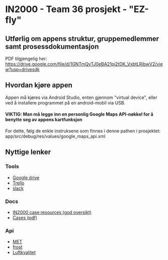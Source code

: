 # IN2000 - Team 36 prosjekt - "EZ-fly"

## Utførlig om appens struktur, gruppemedlemmer samt prosessdokumentasjon

PDF tilgjengelig her: https://drive.google.com/file/d/1GNTmQvTJ0eBA21pj2tDK_VxbtLRibwV2/view?usp=drivesdk

## Hvordan kjøre appen

Appen må kjøres via Android Studio, enten gjennom "virtual device", eller ved å installere programmet på en android-mobil via USB. 

#### VIKTIG: Man må legge inn en personlig Google Maps API-nøkkel for å benytte seg av appens kartfunksjon

For dette, følg de enkle instruksene som finnes i denne pathen i prosjektet: app/src/debug/res/values/google_maps_api.xml

## Nyttige lenker

### Tools
- [Google drive](https://drive.google.com/open?id=1bChILODl54nJyrrzWWDoBAAk-wocjbVR)
- [Trello](https://trello.com/in200010)
- [slack](https://in2000-prosjektgroup.slack.com)

### Docs
- [IN2000 case resources (god oversikt)](https://in2000-apiproxy.ifi.uio.no/weatherapi/doc/IN2000)
- [Cases (pdf)](https://www.uio.no/studier/emner/matnat/ifi/IN2000/v20/prosjekt/case-in2000-v20.pdf)

### Api
- [MET](https://in2000-apiproxy.ifi.uio.no/)
- [frost](https://in2000-frostproxy.ifi.uio.no/howto.html)
- [Luftkvalitet](https://airquality-expert-ifi.met.no/)
